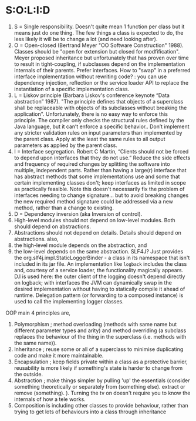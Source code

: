 # S:O:L:I:D
1. S = Single responsibility.  Doesn't quite mean 1 function per class but it means just do one thing.  The few things a class is expected to do, the less likely it will be to change a lot (and need looking after).
1. O = Open-closed (Bertrand Meyer "OO Software Construction" 1988).  Classes should be "open for extension but closed for modfification".  Meyer proposed inheritance but unfortunately that has proven over time to result in tight-coupling, if subclasses depend on the implementation internals of their parents.  Prefer interfaces.  How to "swap" in a preferred interface implementation without rewriting code?  : you can use dependency injection, reflection or the service loader API to replace the instantiation of a specific implementation class.
1. L = Liskov principle (Barbara Liskov's conference keynote “Data abstraction” 1987).  "The principle defines that objects of a superclass shall be replaceable with objects of its subclasses without breaking the application".   Unfortunately, there is no easy way to enforce this principle. The compiler only checks the structural rules defined by the Java language, but it can’t enforce a specific behavior..   Don’t implement any stricter validation rules on input parameters than implemented by the parent class.
Apply at the least the same rules to all output parameters as applied by the parent class.
1. I = Interface segregation.  Robert C Martin, “Clients should not be forced to depend upon interfaces that they do not use.”  Reduce the side effects and frequency of required changes by splitting the software into multiple, independent parts.
Rather than having a large(r) interface that has abstract methods that some implementations use and some that certain implementing classes don't; keep interfaces as limited in scope as practically feasible.  Note this doesn't necessarily fix the problem of interfaces needing to change signature... but to avoid breaking changes the new required method signature could be addressed via a new method, rather than a change to existing.
1. D = Dependency inversion (aka Inversion of control).
 1. High-level modules should not depend on low-level modules. Both should depend on abstractions.
 1. Abstractions should not depend on details. Details should depend on abstractions.
also,
 1. the high-level module depends on the abstraction, and
 1. the low-level depends on the same abstraction.
 SLF4J?   Just provides the org.slf4j.impl.StaticLoggerBinder - a class in its namespace that isn't included in its jar file.  An implementation like `logback` includes the class and, courtesy of a service loader, the functionality magically appears.  D.I is used here: the outer client of the logging doesn't depend directly on logback; with interfaces the JVM can dynamically swap in the desired implementation without having to statically compile it ahead of runtime.  Delegation pattern (or forwarding to a composed instance) is used to call the implementing logger classes.    


OOP main 4 principles are,
1. Polymorphism ; method overloading (methods with same name but different parameter types and arity) and method overriding (a subclass replaces the behaviour of the thing in the superclass (i.e. methods with the same name)).
1. Inheritance ; reuse some or all of a superclass to minimise duplicating code and make it more maintainable.
1. Encapsulation ; keep fields private within a class as a protective barrier, reusability is more likely if something's state is harder to change from the outside.
1. Abstraction ; make things simpler by pulling 'up' the essentials (consider something theoretically or separately from (something else). extract or remove (something). ).  Turning the tv on doesn't require you to know the internals of how a tele works.
 1. Composition is including other classes to provide behaviour, rather than trying to get lots of behaviours into a class through inheritance
